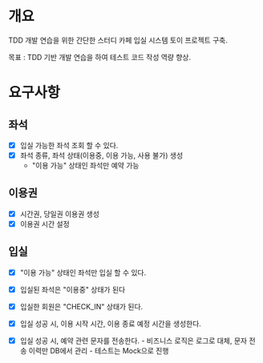 # 개요
TDD 개발 연습을 위한 간단한 스터디 카페 입실 시스템 토이 프로젝트 구축.

목표 : TDD 기반 개발 연습을 하여 테스트 코드 작성 역량 향상.

# 요구사항
## 좌석
  - [x] 입실 가능한 좌석 조회 할 수 있다.
  - [x] 좌석 종류, 좌석 상태(이용중, 이용 가능, 사용 불가) 생성 
    - "이용 가능" 상태인 좌석만 예약 가능
       
## 이용권
  - [x] 시간권, 당일권 이용권 생성
  - [x] 이용권 시간 설정
      
## 입실
  - [x] "이용 가능" 상태인 좌석만 입실 할 수 있다.
  - [x] 입실된 좌석은 "이용중" 상태가 된다
  - [x] 입실한 회원은 "CHECK_IN" 상태가 된다.
  - [x] 입실 성공 시, 이용 시작 시간, 이용 종료 예정 시간을 생성한다.
  - [x] 입실 성공 시, 예약 관련 문자를 전송한다.
        - 비즈니스 로직은 로그로 대체, 문자 전송 이력만 DB에서 관리
        - 테스트는 Mock으로 진행
  


